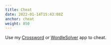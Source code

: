 ```yaml
---
title: Cheat
date: 2022-01-14T15:43:08Z
anchor: cheat
weight: 850
---
```


Use my [Crossword](https://github.com/billthefarmer/crossword) or
[WordleSolver](https://github.com/billthefarmer/wordlesolver) app to
cheat.
